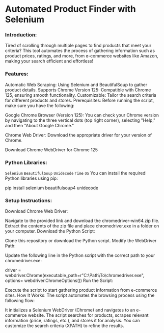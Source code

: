 


# Automated Product Finder with Selenium
### Introduction:

Tired of scrolling through multiple pages to find products that meet your criteria? This tool automates the process of gathering information such as product prices, ratings, and more, from e-commerce websites like Amazon, making your search efficient and effortless!

### Features:
Automatic Web Scraping: Using Selenium and BeautifulSoup to gather product details.
Supports Chrome Version 125: Compatible with Chrome 125, ensuring smooth functionality.
Customizable: Tailor the search criteria for different products and stores.
Prerequisites:
Before running the script, make sure you have the following:

Google Chrome Browser (Version 125): You can check your Chrome version by navigating to the three vertical dots (top right corner), selecting "Help," and then "About Google Chrome."

Chrome Web Driver: Download the appropriate driver for your version of Chrome.

Download Chrome WebDriver for Chrome 125
### Python Libraries:

`Selenium`
`BeautifulSoup`
`Unidecode`
`Time`
`OS`
You can install the required Python libraries using pip:


pip install selenium beautifulsoup4 unidecode


### Setup Instructions:
Download Chrome Web Driver:

Navigate to the provided link and download the chromedriver-win64.zip file.
Extract the contents of the zip file and place chromedriver.exe in a folder on your computer.
Download the Python Script:

Clone this repository or download the Python script.
Modify the WebDriver Path:

Update the following line in the Python script with the correct path to your chromedriver.exe:


driver = webdriver.Chrome(executable_path=r"C:\Path\To\chromedriver.exe", options= webdriver.ChromeOptions())
Run the Script:

Execute the script to start gathering product information from e-commerce sites.
How It Works:
The script automates the browsing process using the following flow:

It initializes a Selenium WebDriver (Chrome) and navigates to an e-commerce website.
The script searches for products, scrapes relevant information (price, ratings, etc.), and stores it for analysis.
You can customize the search criteria (XPATH) to refine the results.

